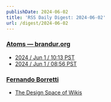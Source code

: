 ```yaml
---
publishDate: 2024-06-02
title: 'RSS Daily Digest: 2024-06-02'
url: /digest/2024-06-02
---
```


### [Atoms  — brandur.org](https://brandur.org/)

  * [2024 / Jun 1 / 10:13 PST](https://brandur.org/atoms/gthphn2)
  * [2024 / Jun 1 / 08:56 PST](https://brandur.org/atoms/gthodhc)
  
### [Fernando Borretti](https://borretti.me/)

  * [The Design Space of Wikis](https://borretti.me/article/the-design-space-of-wikis)
  
